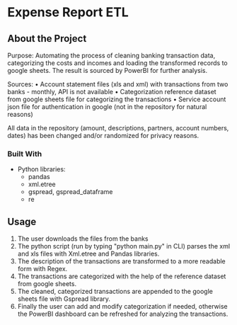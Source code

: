 # Expense Report ETL

## About the Project

Purpose: Automating the process of cleaning banking transaction data, categorizing the costs and incomes and loading the transformed records to google sheets. The result is sourced by PowerBI for further analysis.

Sources: 
    • Account statement files (xls and xml) with transactions from two banks - monthly, API is not available
    • Categorization reference dataset from google sheets file for categorizing the transactions
    • Service account json file for authentication in google (not in the repository for natural reasons)

All data in the repository (amount, descriptions, partners, account numbers, dates) has been changed and/or randomized for privacy reasons.

### Built With

- Python libraries:
  - pandas
  - xml.etree
  - gspread, gspread_dataframe
  - re

## Usage

1. The user downloads the files from the banks
2. The python script (run by typing "python main.py" in CLI) parses the xml and xls files with Xml.etree and Pandas libraries. 
3. The description of the transactions are transformed to a more readable form with Regex.
4. The transactions are categorized with the help of the reference dataset from google sheets. 
5. The cleaned, categorized transactions are appended to the google sheets file with Gspread library. 
6. Finally the user can add and modify categorization if needed, otherwise the PowerBI dashboard can be refreshed for analyzing the transactions.
